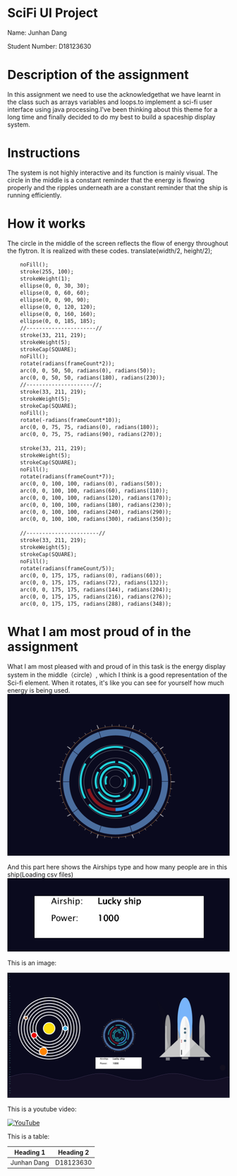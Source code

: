 # SciFi UI Project

Name: Junhan Dang

Student Number: D18123630


# Description of the assignment
In this assignment we need to use the acknowledgethat  we have learnt in the class such as arrays variables and loops.to implement a sci-fi user interface using java processing.I've been thinking about this theme for a long time and finally decided to do my best to build a spaceship display system.

# Instructions
The system is not highly interactive and its function is mainly visual. The circle in the middle is a constant reminder that the energy is flowing properly and the ripples underneath are a constant reminder that the ship is running efficiently.

# How it works
The circle in the middle of the screen reflects the flow of energy throughout the flytron. It is realized with these codes.
     translate(width/2, height/2);
        

  
    
        noFill();
        stroke(255, 100);
        strokeWeight(1);
        ellipse(0, 0, 30, 30);
        ellipse(0, 0, 60, 60);
        ellipse(0, 0, 90, 90);
        ellipse(0, 0, 120, 120);
        ellipse(0, 0, 160, 160);
        ellipse(0, 0, 185, 185);
        //----------------------//
        stroke(33, 211, 219);
        strokeWeight(5);
        strokeCap(SQUARE);
        noFill();
        rotate(radians(frameCount*2));
        arc(0, 0, 50, 50, radians(0), radians(50));
        arc(0, 0, 50, 50, radians(180), radians(230));
        //---------------------//;
        stroke(33, 211, 219);
        strokeWeight(5);
        strokeCap(SQUARE);
        noFill();
        rotate(-radians(frameCount*10));
        arc(0, 0, 75, 75, radians(0), radians(180));
        arc(0, 0, 75, 75, radians(90), radians(270));
    
        stroke(33, 211, 219);
        strokeWeight(5);
        strokeCap(SQUARE);
        noFill();
        rotate(radians(frameCount*7));
        arc(0, 0, 100, 100, radians(0), radians(50));
        arc(0, 0, 100, 100, radians(60), radians(110));
        arc(0, 0, 100, 100, radians(120), radians(170));
        arc(0, 0, 100, 100, radians(180), radians(230));
        arc(0, 0, 100, 100, radians(240), radians(290));
        arc(0, 0, 100, 100, radians(300), radians(350));
    
        //-----------------------//
        stroke(33, 211, 219);
        strokeWeight(5);
        strokeCap(SQUARE);
        noFill();
        rotate(radians(frameCount/5));
        arc(0, 0, 175, 175, radians(0), radians(60));
        arc(0, 0, 175, 175, radians(72), radians(132));
        arc(0, 0, 175, 175, radians(144), radians(204));
        arc(0, 0, 175, 175, radians(216), radians(276));
        arc(0, 0, 175, 175, radians(288), radians(348));
# What I am most proud of in the assignment

What I am most pleased with and proud of in this task is the energy display system in the middle（circle）, which I think is a good representation of the Sci-fi element. When it rotates, it's like you can see for yourself how much energy is being used.
![An image](images/sada2.PNG)



And this part here shows the Airships type and how many people are in this ship(Loading csv files)
![An image](images/11111111111.PNG)


This is an image:

![An image](images/123123123123123.PNG)



This is a youtube video:

[![YouTube](http://img.youtube.com/vi/J2kHSSFA4NU/0.jpg)](https://www.youtube.com/watch?v=J2kHSSFA4NU)

This is a table:

| Heading 1 | Heading 2 |
|-----------|-----------|
|Junhan Dang| D18123630|


